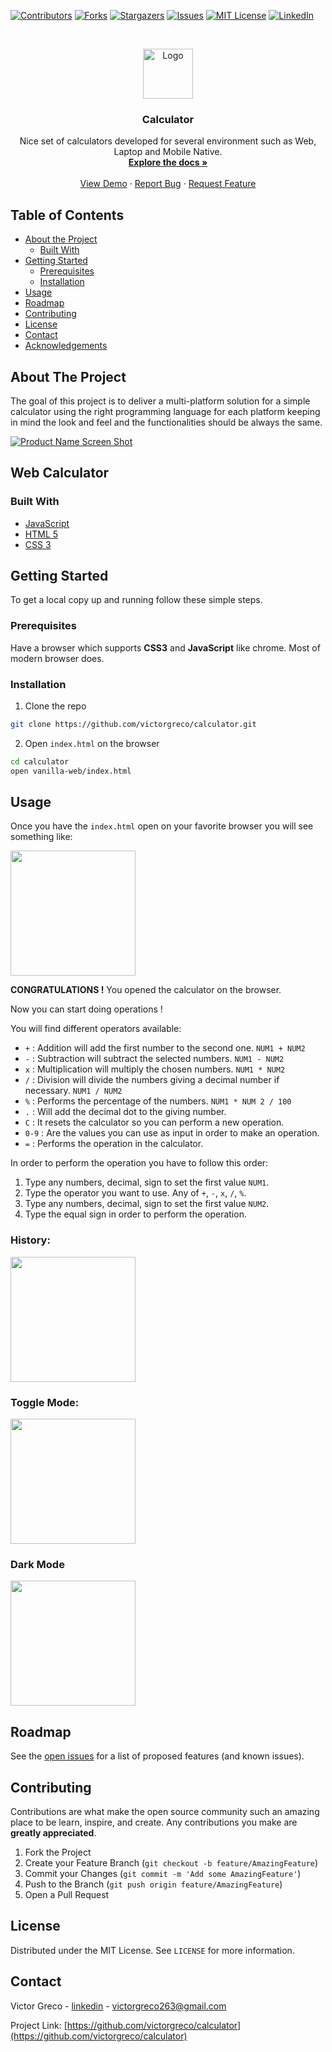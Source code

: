 <!-- PROJECT SHIELDS -->
<!--
*** I'm using markdown "reference style" links for readability.
*** Reference links are enclosed in brackets [ ] instead of parentheses ( ).
*** See the bottom of this document for the declaration of the reference variables
*** for contributors-url, forks-url, etc. This is an optional, concise syntax you may use.
*** https://www.markdownguide.org/basic-syntax/#reference-style-links
-->
[![Contributors][contributors-shield]][contributors-url]
[![Forks][forks-shield]][forks-url]
[![Stargazers][stars-shield]][stars-url]
[![Issues][issues-shield]][issues-url]
[![MIT License][license-shield]][license-url]
[![LinkedIn][linkedin-shield]][linkedin-url]



<!-- PROJECT LOGO -->
<br />
<p align="center">
  <a href="https://github.com/victorgreco/calculator">
    <img src="images/logo.png" alt="Logo" width="80" height="80">
  </a>

  <h3 align="center">Calculator</h3>

  <p align="center">
    Nice set of calculators developed for several environment such as Web, Laptop and Mobile Native.  
    <br />
    <a href="https://github.com/victorgreco/calculator"><strong>Explore the docs »</strong></a>
    <br />
    <br />
    <a href="https://github.com/victorgreco/calculator">View Demo</a>
    ·
    <a href="https://github.com/victorgreco/calculator/issues">Report Bug</a>
    ·
    <a href="https://github.com/victorgreco/calculator/issues">Request Feature</a>
  </p>
</p>



<!-- TABLE OF CONTENTS -->
## Table of Contents

* [About the Project](#about-the-project)
  * [Built With](#built-with)
* [Getting Started](#getting-started)
  * [Prerequisites](#prerequisites)
  * [Installation](#installation)
* [Usage](#usage)
* [Roadmap](#roadmap)
* [Contributing](#contributing)
* [License](#license)
* [Contact](#contact)
* [Acknowledgements](#acknowledgements)



<!-- ABOUT THE PROJECT -->
## About The Project
The goal of this project is to deliver a multi-platform solution for a simple calculator using the right programming language for each platform keeping in mind the look and feel and the functionalities should be always the same.

[![Product Name Screen Shot][product-screenshot]]()

## Web Calculator


### Built With

* [JavaScript]()
* [HTML 5]()
* [CSS 3]()

<!-- GETTING STARTED -->
## Getting Started

To get a local copy up and running follow these simple steps.

### Prerequisites

Have a browser which supports **CSS3** and **JavaScript** like chrome. Most of modern browser does.

### Installation

1. Clone the repo
```sh
git clone https://github.com/victorgreco/calculator.git
```

2. Open `index.html` on the browser
```sh
cd calculator
open vanilla-web/index.html
```

<!-- USAGE EXAMPLES -->
## Usage

Once you have the `index.html` open on your favorite browser you will see something like:

<img src="images/first-view.png" width="200px">

**CONGRATULATIONS !** You opened the calculator on the browser.

Now you can start doing operations !

You will find different operators available:

* `+` : Addition will add the first number to the second one. `NUM1 + NUM2`
* `-` : Subtraction will subtract the  selected numbers. `NUM1 - NUM2`
* `x` : Multiplication will multiply the chosen numbers. `NUM1 * NUM2`
* `/` : Division will divide the numbers giving a decimal number if necessary. `NUM1 / NUM2`
* `%` : Performs the percentage of the numbers. `NUM1 * NUM 2 / 100`
* `.` : Will add the decimal dot to the giving number.
* `C` : It resets the calculator so you can perform a new operation.
* `0-9` : Are the values you can use as input in order to make an operation.
* `=` : Performs the operation in the  calculator.

In order to perform the operation you have to follow this order:

1. Type any numbers, decimal, sign to set the first value `NUM1`.
2. Type the operator you want to use. Any of `+`, `-`, `x`, `/`, `%`.
3. Type any numbers, decimal, sign to set the first value `NUM2`.
4. Type the equal sign in order to perform  the operation.  

### History:

<img src="images/history.png" width="200px">

<br>

### Toggle Mode:

<img src="images/mode-button.png" width="200px">

<br>

### **Dark Mode**

<img src="images/dark-mode.png" width="200px">

<br>


<!-- ROADMAP -->
## Roadmap

See the [open issues](https://github.com/victorgreco/calculator/issues) for a list of proposed features (and known issues).



<!-- CONTRIBUTING -->
## Contributing

Contributions are what make the open source community such an amazing place to be learn, inspire, and create. Any contributions you make are **greatly appreciated**.

1. Fork the Project
2. Create your Feature Branch (`git checkout -b feature/AmazingFeature`)
3. Commit your Changes (`git commit -m 'Add some AmazingFeature'`)
4. Push to the Branch (`git push origin feature/AmazingFeature`)
5. Open a Pull Request



<!-- LICENSE -->
## License

Distributed under the MIT License. See `LICENSE` for more information.



<!-- CONTACT -->
## Contact

Victor Greco - [linkedin](https://www.linkedin.com/in/victor-greco/) - victorgreco263@gmail.com

Project Link: [https://github.com/victorgreco/calculator](https://github.com/victorgreco/calculator)





<!-- MARKDOWN LINKS & IMAGES -->
<!-- https://www.markdownguide.org/basic-syntax/#reference-style-links -->
[contributors-shield]: https://img.shields.io/github/contributors/victorgreco/repo.svg?style=flat-square
[contributors-url]: https://github.com/victorgreco/repo/graphs/contributors
[forks-shield]: https://img.shields.io/github/forks/victorgreco/repo.svg?style=flat-square
[forks-url]: https://github.com/victorgreco/repo/network/members
[stars-shield]: https://img.shields.io/github/stars/victorgreco/repo.svg?style=flat-square
[stars-url]: https://github.com/victorgreco/repo/stargazers
[issues-shield]: https://img.shields.io/github/issues/victorgreco/repo.svg?style=flat-square
[issues-url]: https://github.com/victorgreco/repo/issues
[license-shield]: https://img.shields.io/github/license/victorgreco/repo.svg?style=flat-square
[license-url]: https://github.com/victorgreco/repo/blob/master/LICENSE.txt
[linkedin-shield]: https://img.shields.io/badge/-LinkedIn-black.svg?style=flat-square&logo=linkedin&colorB=555
[linkedin-url]: https://www.linkedin.com/in/victor-greco/
[product-screenshot]: images/screenshot.png